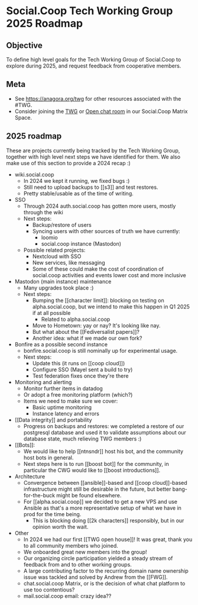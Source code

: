 # Social.Coop Tech Working Group 2025 Roadmap

## Objective
To define high level goals for the Tech Working Group of Social.Coop to explore during 2025, and request feedback from cooperative members.

## Meta
- See https://anagora.org/twg for other resources associated with the #TWG.
- Consider joining the [TWG](https://matrix.to/#/#socialcoop-tech:matrix.org) or [Open chat room](https://matrix.to/#/#SocialCoop:matrix.org) in our Social.Coop Matrix Space.

## 2025 roadmap

These are projects currently being tracked by the Tech Working Group, together with high level next steps we have identified for them. We also make use of this section to provide a 2024 recap :)

- wiki.social.coop
   - In 2024 we kept it running, we fixed bugs :)
   - Still need to upload backups to [[s3]] and test restores.
   - Pretty stable/usable as of the time of writing.
- SSO
   - Through 2024 auth.social.coop has gotten more users, mostly through the wiki
   - Next steps:
       - Backup/restore of users
       - Syncing users with other sources of truth we have currently:
           - loomio
           - social.coop instance (Mastodon)
    - Possible related projects:
        - Nextcloud with SSO
        - New services, like messaging
        - Some of these could make the cost of coordination of social.coop activities and events lower cost and more inclusive
- Mastodon (main instance) maintenance
   - Many upgrades took place :)
   - Next steps:
       - Bumping the [[character limit]]: blocking on testing on alpha.social.coop, but we intend to make this happen in Q1 2025 if at all possible
           - Related to alpha.social.coop
       - Move to Hometown: yay or nay? It's looking like nay.
       - But what about the [[Fediversalist papers]]?
       - Another idea: what if we made our own fork?
- Bonfire as a possible second instance
   - bonfire.social.coop is still nominally up for experimental usage.
   - Next steps:
       - Update this (it runs on [[coop cloud]])
       - Configure SSO (Mayel sent a build to try)
       - Test federation fixes once they're there
- Monitoring and alerting
    - Monitor further items in datadog
    - Or adopt a free monitoring platform (which?)
    - Items we need to make sure we cover:
        - Basic uptime monitoring
        - Instance latency and errors
- [[Data integrity]] and portability
    - Progress on backups and restores: we completed a restore of our postgresql database and used it to validate assumptions about our database state, much relieving TWG members :)
- [[Bots]]:
    - We would like to help [[ntnsndr]] host his bot, and the community host bots in general.
    - Next steps here is to run [[boost bot]] for the community, in particular the CWG would like to [[boost introductions]].
- Architecture
    - Convergence between [[ansible]]-based and [[coop cloud]]-based infrastructure might still be desirable in the future, but better bang-for-the-buck might be found elsewhere.
    - For [[alpha.social.coop]] we decided to get a new VPS and use Ansible as that's a more representative setup of what we have in prod for the time being.
        - This is blocking doing [[2k characters]] responsibly, but in our opinion worth the wait.
- Other
    - In 2024 we had our first [[TWG open house]]! It was great, thank you to all community members who joined.
    - We onboarded great new members into the group!
    - Our organizing circle participation yielded a steady stream of feedback from and to other working groups.
    - A large contributing factor to the recurring domain name ownership issue was tackled and solved by Andrew from the [[FWG]].
    - chat.social.coop Matrix, or is the decision of what chat platform to use too contentious?
    - mail.social.coop email: crazy idea??
